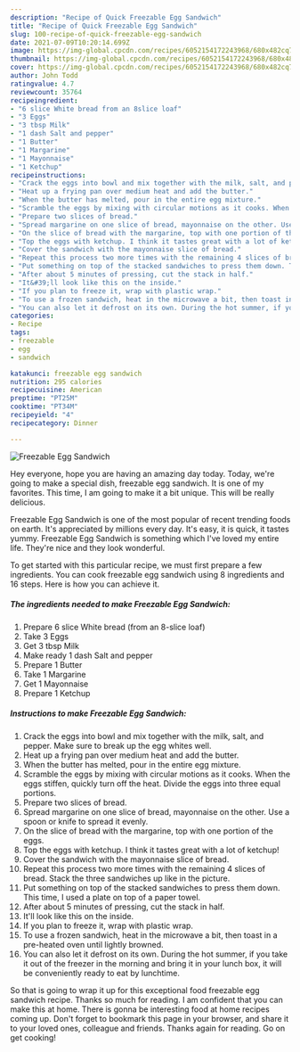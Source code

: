 ```yaml
---
description: "Recipe of Quick Freezable Egg Sandwich"
title: "Recipe of Quick Freezable Egg Sandwich"
slug: 100-recipe-of-quick-freezable-egg-sandwich
date: 2021-07-09T10:20:14.699Z
image: https://img-global.cpcdn.com/recipes/6052154172243968/680x482cq70/freezable-egg-sandwich-recipe-main-photo.jpg
thumbnail: https://img-global.cpcdn.com/recipes/6052154172243968/680x482cq70/freezable-egg-sandwich-recipe-main-photo.jpg
cover: https://img-global.cpcdn.com/recipes/6052154172243968/680x482cq70/freezable-egg-sandwich-recipe-main-photo.jpg
author: John Todd
ratingvalue: 4.7
reviewcount: 35764
recipeingredient:
- "6 slice White bread from an 8slice loaf"
- "3 Eggs"
- "3 tbsp Milk"
- "1 dash Salt and pepper"
- "1 Butter"
- "1 Margarine"
- "1 Mayonnaise"
- "1 Ketchup"
recipeinstructions:
- "Crack the eggs into bowl and mix together with the milk, salt, and pepper. Make sure to break up the egg whites well."
- "Heat up a frying pan over medium heat and add the butter."
- "When the butter has melted, pour in the entire egg mixture."
- "Scramble the eggs by mixing with circular motions as it cooks. When the eggs stiffen, quickly turn off the heat. Divide the eggs into three equal portions."
- "Prepare two slices of bread."
- "Spread margarine on one slice of bread, mayonnaise on the other. Use a spoon or knife to spread it evenly."
- "On the slice of bread with the margarine, top with one portion of the eggs."
- "Top the eggs with ketchup. I think it tastes great with a lot of ketchup!"
- "Cover the sandwich with the mayonnaise slice of bread."
- "Repeat this process two more times with the remaining 4 slices of bread. Stack the three sandwiches up like in the picture."
- "Put something on top of the stacked sandwiches to press them down. This time, I used a plate on top of a paper towel."
- "After about 5 minutes of pressing, cut the stack in half."
- "It&#39;ll look like this on the inside."
- "If you plan to freeze it, wrap with plastic wrap."
- "To use a frozen sandwich, heat in the microwave a bit, then toast in a pre-heated oven until lightly browned."
- "You can also let it defrost on its own. During the hot summer, if you take it out of the freezer in the morning and bring it in your lunch box, it will be conveniently ready to eat by lunchtime."
categories:
- Recipe
tags:
- freezable
- egg
- sandwich

katakunci: freezable egg sandwich 
nutrition: 295 calories
recipecuisine: American
preptime: "PT25M"
cooktime: "PT34M"
recipeyield: "4"
recipecategory: Dinner

---
```



![Freezable Egg Sandwich](https://img-global.cpcdn.com/recipes/6052154172243968/680x482cq70/freezable-egg-sandwich-recipe-main-photo.jpg)

Hey everyone, hope you are having an amazing day today. Today, we're going to make a special dish, freezable egg sandwich. It is one of my favorites. This time, I am going to make it a bit unique. This will be really delicious.



Freezable Egg Sandwich is one of the most popular of recent trending foods on earth. It's appreciated by millions every day. It's easy, it is quick, it tastes yummy. Freezable Egg Sandwich is something which I've loved my entire life. They're nice and they look wonderful.


To get started with this particular recipe, we must first prepare a few ingredients. You can cook freezable egg sandwich using 8 ingredients and 16 steps. Here is how you can achieve it.

<!--inarticleads1-->

##### The ingredients needed to make Freezable Egg Sandwich:

1. Prepare 6 slice White bread (from an 8-slice loaf)
1. Take 3 Eggs
1. Get 3 tbsp Milk
1. Make ready 1 dash Salt and pepper
1. Prepare 1 Butter
1. Take 1 Margarine
1. Get 1 Mayonnaise
1. Prepare 1 Ketchup




<!--inarticleads2-->

##### Instructions to make Freezable Egg Sandwich:

1. Crack the eggs into bowl and mix together with the milk, salt, and pepper. Make sure to break up the egg whites well.
1. Heat up a frying pan over medium heat and add the butter.
1. When the butter has melted, pour in the entire egg mixture.
1. Scramble the eggs by mixing with circular motions as it cooks. When the eggs stiffen, quickly turn off the heat. Divide the eggs into three equal portions.
1. Prepare two slices of bread.
1. Spread margarine on one slice of bread, mayonnaise on the other. Use a spoon or knife to spread it evenly.
1. On the slice of bread with the margarine, top with one portion of the eggs.
1. Top the eggs with ketchup. I think it tastes great with a lot of ketchup!
1. Cover the sandwich with the mayonnaise slice of bread.
1. Repeat this process two more times with the remaining 4 slices of bread. Stack the three sandwiches up like in the picture.
1. Put something on top of the stacked sandwiches to press them down. This time, I used a plate on top of a paper towel.
1. After about 5 minutes of pressing, cut the stack in half.
1. It&#39;ll look like this on the inside.
1. If you plan to freeze it, wrap with plastic wrap.
1. To use a frozen sandwich, heat in the microwave a bit, then toast in a pre-heated oven until lightly browned.
1. You can also let it defrost on its own. During the hot summer, if you take it out of the freezer in the morning and bring it in your lunch box, it will be conveniently ready to eat by lunchtime.




So that is going to wrap it up for this exceptional food freezable egg sandwich recipe. Thanks so much for reading. I am confident that you can make this at home. There is gonna be interesting food at home recipes coming up. Don't forget to bookmark this page in your browser, and share it to your loved ones, colleague and friends. Thanks again for reading. Go on get cooking!

